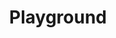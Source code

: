 ---
id: playground
title: Playground
slug: /cyberconnect-api/playground/
sidebar_label: Playground
sidebar_position: 3
---